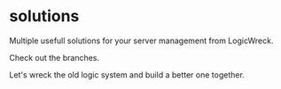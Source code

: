 solutions
=========

Multiple usefull solutions for your server management from LogicWreck.

Check out the branches.

Let's wreck the old logic system and build a better one together.